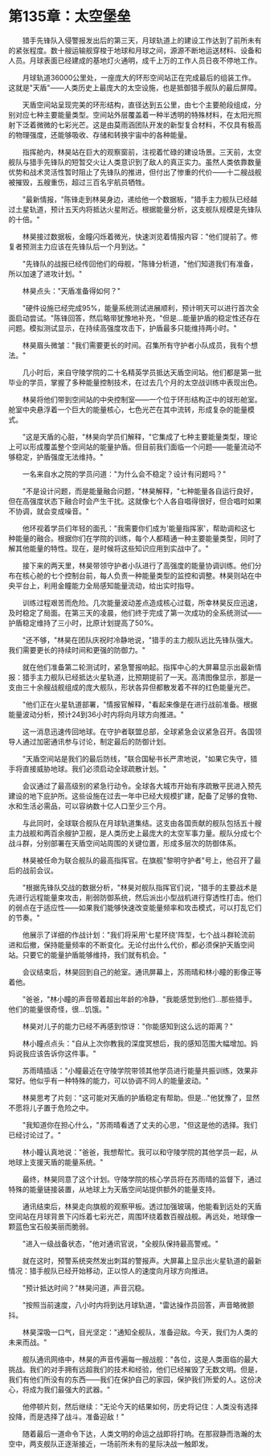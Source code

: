 # 第135章：太空堡垒

　　猎手先锋队入侵警报发出后的第三天，月球轨道上的建设工作达到了前所未有的紧张程度。数十艘运输舰穿梭于地球和月球之间，源源不断地运送材料、设备和人员。月球表面已经建成的基地灯火通明，成千上万的工作人员日夜不停地工作。

　　月球轨道36000公里处，一座庞大的环形空间站正在完成最后的组装工作。这就是"天盾"——人类历史上最庞大的太空设施，也是抵御猎手舰队的最后屏障。

　　天盾空间站呈现完美的环形结构，直径达到五公里，由七个主要舱段组成，分别对应七种主要能量类型。空间站外层覆盖着一种半透明的特殊材料，在太阳光照射下泛着微微的七彩光芒。这是由莫雨涵团队开发的新型复合材料，不仅具有极高的物理强度，还能够吸收、存储和转换宇宙中的各种能量。

　　指挥舱内，林昊站在巨大的观察窗前，注视着忙碌的建设场景。三天前，太空舰队与猎手先锋队的短暂交火让人类意识到了敌人的真正实力。虽然人类依靠数量优势和战术灵活性暂时阻止了先锋队的推进，但付出了惨重的代价——十二艘战舰被摧毁，五艘重伤，超过三百名宇航员牺牲。

　　"最新情报，"陈锋走到林昊身边，递给他一个数据板，"猎手主力舰队已经越过土星轨道，预计五天内将抵达火星附近。根据能量分析，这支舰队规模是先锋队的十倍。"

　　林昊接过数据板，金瞳闪烁着微光，快速浏览着情报内容："他们提前了。修复者预测主力应该在先锋队后一个月到达。"

　　"先锋队的战报已经传回他们的母舰，"陈锋分析道，"他们知道我们有准备，所以加速了进攻计划。"

　　林昊点头："天盾准备得如何？"

　　"硬件设施已经完成95%，能量系统测试进展顺利，预计明天可以进行首次全面启动尝试。"陈锋回答，然后略带犹豫地补充，"但是...能量护盾的稳定性还存在问题。模拟测试显示，在持续高强度攻击下，护盾最多只能维持两小时。"

　　林昊眉头微皱："我们需要更长的时间。召集所有守护者小队成员，我有个想法。"

　　几小时后，来自守陵学院的二十名精英学员抵达天盾空间站。他们都是第一批毕业的学员，掌握了多种能量控制技术，在过去几个月的太空战训练中表现出色。

　　林昊将他们带到空间站的中央控制室——一个位于环形结构正中的球形舱室。舱室中央悬浮着一个巨大的能量核心，七色光芒在其中流转，形成复杂的能量模式。

　　"这是天盾的心脏，"林昊向学员们解释，"它集成了七种主要能量类型，理论上可以形成覆盖整个空间站的能量护盾。但目前我们面临一个问题——能量流动不够稳定，护盾强度无法维持。"

　　一名来自水之院的学员问道："为什么会不稳定？设计有问题吗？"

　　"不是设计问题，而是能量融合问题，"林昊解释，"七种能量各自运行良好，但在高强度状态下融合时会产生干扰。这就像七个人各自唱得很好，但合唱时如果不协调，就会变成噪音。"

　　他环视着学员们年轻的面孔："我需要你们成为'能量指挥家'，帮助调和这七种能量的融合。根据你们在学院的训练，每个人都精通一种主要能量类型，同时了解其他能量的特性。现在，是时候将这些知识应用到实战中了。"

　　接下来的两天里，林昊带领守护者小队进行了高强度的能量协调训练。他们分布在核心舱的七个控制台前，每人负责一种能量类型的监控和调整。林昊则站在中央平台上，利用金瞳能力全局感知能量流动，给出实时指导。

　　训练过程艰苦而危险。几次能量波动差点造成核心过载，所幸林昊反应迅速，及时稳定了局面。在第三天的凌晨，他们终于完成了第一次成功的全系统测试——护盾稳定维持了三小时，比原计划提高了50%。

　　"还不够，"林昊在团队庆祝时冷静地说，"猎手的主力舰队远比先锋队强大。我们需要更长的持续时间和更强的防御力。"

　　就在他们准备第二轮测试时，紧急警报响起。指挥中心的大屏幕显示出最新情报：猎手主力舰队已经抵达火星轨道，比预期提前了一天。高清图像显示，那是一支由三十余艘战舰组成的庞大舰队，形状各异但都散发着不祥的红色能量光芒。

　　"他们正在火星轨道部署，"情报官解释，"看起来像是在进行战前准备。根据能量波动分析，预计24到36小时内将向月球方向推进。"

　　这一消息迅速传回地球。在守护者联盟总部，全球紧急会议紧急召开。各国领导人通过加密通讯参与讨论，制定最后的防御计划。

　　"天盾空间站是我们的最后防线，"联合国秘书长严肃地说，"如果它失守，猎手将直接威胁地球。我们必须启动全球疏散计划。"

　　会议通过了最高级别的紧急行动令。全球各大城市开始有序疏散平民进入预先建设的地下庇护所。这些设施在过去一年中已经大规模扩建，配备了足够的食物、水和生活必需品，可以容纳数十亿人口至少三个月。

　　与此同时，全球联合舰队在月球轨道集结。这支由各国贡献的舰队包括五十艘主力战舰和两百余艘护卫舰，是人类历史上最庞大的太空军事力量。舰队分成七个战斗群，分别部署在天盾空间站周围的关键位置，形成多层次的防御体系。

　　林昊被任命为联合舰队的最高指挥官。在旗舰"黎明守护者"号上，他召开了最后的战前会议。

　　"根据先锋队交战的数据分析，"林昊对舰队指挥官们说，"猎手的主要战术是先进行远程能量束攻击，削弱防御系统，然后派出小型战机进行穿透性打击。他们的弱点在于适应性——如果我们能够快速改变能量频率和攻击模式，可以打乱它们的节奏。"

　　他展示了详细的作战计划："我们将采用'七星环绕'阵型，七个战斗群轮流前进和后撤，保持能量频率的不断变化。无论付出什么代价，都必须保护天盾空间站。只要它的能量护盾能够维持，我们就有机会。"

　　会议结束后，林昊回到自己的舱室。通讯屏幕上，苏雨晴和林小瞳的影像正等着他。

　　"爸爸，"林小瞳的声音带着超出年龄的冷静，"我能感觉到他们...那些猎手。他们的能量很奇怪，很...饥饿。"

　　林昊对儿子的能力已经不再感到惊讶："你能感知到这么远的距离？"

　　林小瞳点点头："自从上次你教我的深度冥想后，我的感知范围大幅增加。妈妈说我应该告诉你这件事。"

　　苏雨晴插话："小瞳最近在守陵学院带领其他学员进行能量共振训练，效果非常好。他似乎有一种特殊的能力，可以协调不同人的能量波动。"

　　林昊思考了片刻："这可能对天盾的护盾稳定有帮助。但是..."他犹豫了，显然不愿将儿子置于危险之中。

　　"我知道你在担心什么，"苏雨晴看透了丈夫的心思，"但这是他的选择。我们已经讨论过了。"

　　林小瞳认真地说："爸爸，我想帮忙。我可以和守陵学院的其他学员一起，从地球上支援天盾的能量系统。"

　　最终，林昊同意了这个计划。守陵学院的核心学员将在苏雨晴的监督下，通过特殊的能量链接装置，从地球上为天盾空间站提供额外的能量支持。

　　通讯结束后，林昊走向旗舰的观察甲板。透过加强玻璃，他能看到远处的天盾空间站在月球背景下闪烁着七彩光芒，周围环绕着数百艘战舰。再远处，地球像一颗蓝色宝石般美丽而脆弱。

　　"进入一级战备状态，"他对通讯官说，"全舰队保持最高警戒。"

　　就在这时，预警系统突然发出刺耳的警报声。大屏幕上显示出火星轨道的最新情况：猎手舰队已经开始移动，正以惊人的速度向月球方向推进。

　　"预计抵达时间？"林昊问道，声音沉稳。

　　"按照当前速度，八小时内将到达月球轨道，"雷达操作员回答，声音略微颤抖。

　　林昊深吸一口气，目光坚定："通知全舰队，准备迎敌。今天，我们为人类的未来而战。"

　　舰队通讯网络中，林昊的声音传遍每一艘战舰："各位，这是人类面临的最大挑战。我们的对手拥有远超我们的技术和经验，他们已经摧毁了无数文明。但是，我们有他们所没有的东西——我们在保护自己的家园，保护我们所爱的人。这份决心，将成为我们最强大的武器。"

　　他停顿片刻，然后继续："无论今天的结果如何，历史将记住：人类没有选择投降，而是选择了战斗。准备迎敌！"

　　随着最后一道命令下达，人类文明的命运之战即将打响。在那寂静而浩瀚的太空中，两支舰队正逐渐接近，一场前所未有的星际决战一触即发。 